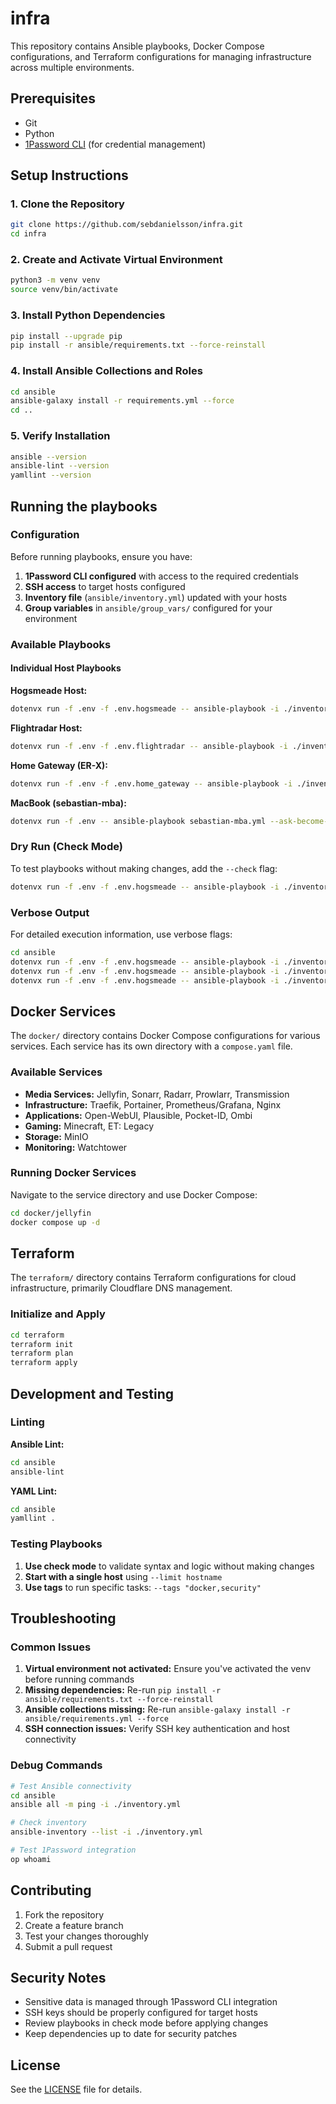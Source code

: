 # infra

This repository contains Ansible playbooks, Docker Compose configurations, and Terraform configurations for managing infrastructure across multiple environments.

## Prerequisites

- Git
- Python
- [1Password CLI](https://developer.1password.com/docs/cli/get-started/) (for credential management)

## Setup Instructions

### 1. Clone the Repository

```sh
git clone https://github.com/sebdanielsson/infra.git
cd infra
```

### 2. Create and Activate Virtual Environment

```sh
python3 -m venv venv
source venv/bin/activate
```

### 3. Install Python Dependencies

```sh
pip install --upgrade pip
pip install -r ansible/requirements.txt --force-reinstall
```

### 4. Install Ansible Collections and Roles

```sh
cd ansible
ansible-galaxy install -r requirements.yml --force
cd ..
```

### 5. Verify Installation

```sh
ansible --version
ansible-lint --version
yamllint --version
```

## Running the playbooks

### Configuration

Before running playbooks, ensure you have:

1. **1Password CLI configured** with access to the required credentials
2. **SSH access** to target hosts configured
3. **Inventory file** (`ansible/inventory.yml`) updated with your hosts
4. **Group variables** in `ansible/group_vars/` configured for your environment

### Available Playbooks

#### Individual Host Playbooks

**Hogsmeade Host:**

```sh
dotenvx run -f .env -f .env.hogsmeade -- ansible-playbook -i ./inventory.yml ./hogsmeade.yml
```

**Flightradar Host:**

```sh
dotenvx run -f .env -f .env.flightradar -- ansible-playbook -i ./inventory.yml ./flightradar.yml
```

**Home Gateway (ER-X):**

```sh
dotenvx run -f .env -f .env.home_gateway -- ansible-playbook -i ./inventory.yml ./home-gateway.yml
```

**MacBook (sebastian-mba):**

```sh
dotenvx run -f .env -- ansible-playbook sebastian-mba.yml --ask-become-pass
```

### Dry Run (Check Mode)

To test playbooks without making changes, add the `--check` flag:

```sh
dotenvx run -f .env -f .env.hogsmeade -- ansible-playbook -i ./inventory.yml ./hogsmeade.yml --check
```

### Verbose Output

For detailed execution information, use verbose flags:

```sh
cd ansible
dotenvx run -f .env -f .env.hogsmeade -- ansible-playbook -i ./inventory.yml ./hogsmeade.yml -v   # verbose
dotenvx run -f .env -f .env.hogsmeade -- ansible-playbook -i ./inventory.yml ./hogsmeade.yml -vv  # more verbose
dotenvx run -f .env -f .env.hogsmeade -- ansible-playbook -i ./inventory.yml ./hogsmeade.yml -vvv # debug
```

## Docker Services

The `docker/` directory contains Docker Compose configurations for various services. Each service has its own directory with a `compose.yaml` file.

### Available Services

- **Media Services:** Jellyfin, Sonarr, Radarr, Prowlarr, Transmission
- **Infrastructure:** Traefik, Portainer, Prometheus/Grafana, Nginx
- **Applications:** Open-WebUI, Plausible, Pocket-ID, Ombi
- **Gaming:** Minecraft, ET: Legacy
- **Storage:** MinIO
- **Monitoring:** Watchtower

### Running Docker Services

Navigate to the service directory and use Docker Compose:

```sh
cd docker/jellyfin
docker compose up -d
```

## Terraform

The `terraform/` directory contains Terraform configurations for cloud infrastructure, primarily Cloudflare DNS management.

### Initialize and Apply

```sh
cd terraform
terraform init
terraform plan
terraform apply
```

## Development and Testing

### Linting

**Ansible Lint:**

```sh
cd ansible
ansible-lint
```

**YAML Lint:**

```sh
cd ansible
yamllint .
```

### Testing Playbooks

1. **Use check mode** to validate syntax and logic without making changes
2. **Start with a single host** using `--limit hostname`
3. **Use tags** to run specific tasks: `--tags "docker,security"`

## Troubleshooting

### Common Issues

1. **Virtual environment not activated:** Ensure you've activated the venv before running commands
2. **Missing dependencies:** Re-run `pip install -r ansible/requirements.txt --force-reinstall`
3. **Ansible collections missing:** Re-run `ansible-galaxy install -r ansible/requirements.yml --force`
4. **SSH connection issues:** Verify SSH key authentication and host connectivity

### Debug Commands

```sh
# Test Ansible connectivity
cd ansible
ansible all -m ping -i ./inventory.yml

# Check inventory
ansible-inventory --list -i ./inventory.yml

# Test 1Password integration
op whoami
```

## Contributing

1. Fork the repository
2. Create a feature branch
3. Test your changes thoroughly
4. Submit a pull request

## Security Notes

- Sensitive data is managed through 1Password CLI integration
- SSH keys should be properly configured for target hosts
- Review playbooks in check mode before applying changes
- Keep dependencies up to date for security patches

## License

See the [LICENSE](LICENSE) file for details.

